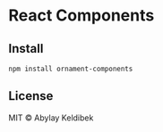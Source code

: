 # React Components

## Install

```
npm install ornament-components
```

## License

MIT © Abylay Keldibek
